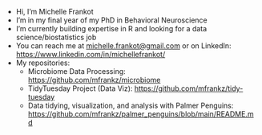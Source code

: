 - Hi, I’m Michelle Frankot
- I’m in my final year of my PhD in Behavioral Neuroscience 
- I’m currently building expertise in R and looking for a data science/biostatistics job
- You can reach me at michelle.frankot@gmail.com or on LinkedIn: https://www.linkedin.com/in/michellefrankot/
- My repositories: 
  - Microbiome Data Processing: https://github.com/mfrankz/microbiome
  - TidyTuesday Project (Data Viz): https://github.com/mfrankz/tidy-tuesday
  - Data tidying, visualization, and analysis with Palmer Penguins: https://github.com/mfrankz/palmer_penguins/blob/main/README.md

<!---
mfrankz/mfrankz is a ✨ special ✨ repository because its `README.md` (this file) appears on your GitHub profile.
You can click the Preview link to take a look at your changes.
--->
